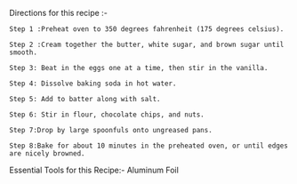 Directions for this recipe :-

    Step 1 :Preheat oven to 350 degrees fahrenheit (175 degrees celsius).

    Step 2 :Cream together the butter, white sugar, and brown sugar until smooth. 

    Step 3: Beat in the eggs one at a time, then stir in the vanilla. 

    Step 4: Dissolve baking soda in hot water. 

    Step 5: Add to batter along with salt. 

    Step 6: Stir in flour, chocolate chips, and nuts.

    Step 7:Drop by large spoonfuls onto ungreased pans.

    Step 8:Bake for about 10 minutes in the preheated oven, or until edges are nicely browned.


Essential Tools for this Recipe:-
Aluminum Foil 